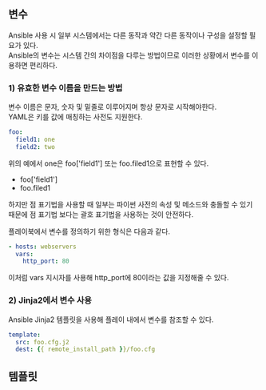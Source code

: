 
## 변수
Ansible 사용 시 일부 시스템에서는 다른 동작과 약간 다른 동작이나 구성을 설정할 필요가 있다.   
Ansible의 변수는 시스템 간의 차이점을 다루는 방법이므로 이러한 상황에서 변수를 이용하면 편리하다.  

### 1) 유효한 변수 이름을 만드는 방법
변수 이름은 문자, 숫자 및 밑줄로 이루어지며 항상 문자로 시작해야한다.  
YAML은 키를 값에 매칭하는 사전도 지원한다. 
```yaml
foo:
  field1: one
  field2: two
```

위의 예에서 one은 foo['field1'] 또는 foo.filed1으로 표현할 수 있다.  
- foo['field1']
- foo.filed1

하지만 점 표기법을 사용할 때 일부는 파이썬 사전의 속성 및 메소드와 충돌할 수 있기 때문에 점 표기법 보다는 괄호 표기법을 사용하는 것이 안전하다.  

플레이북에서 변수를 정의하기 위한 형식은 다음과 같다.
```yaml
- hosts: webservers
  vars:
    http_port: 80
```

이처럼 vars 지시자를 사용해 http_port에 80이라는 값을 지정해줄 수 있다.

### 2) Jinja2에서 변수 사용
Ansible Jinja2 템플릿을 사용해 플레이 내에서 변수를 참조할 수 있다.
```yaml
template:
  src: foo.cfg.j2
  dest: {{ remote_install_path }}/foo.cfg
```


## 템플릿
